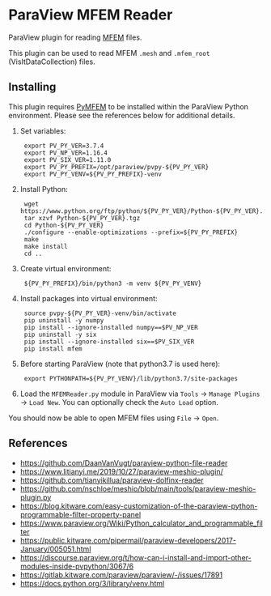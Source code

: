 # ParaView MFEM Reader

ParaView plugin for reading [MFEM](https://mfem.org) files.

This plugin can be used to read MFEM `.mesh` and
`.mfem_root` (VisItDataCollection) files.

## Installing

This plugin requires [PyMFEM](https://github.com/mfem/PyMFEM)
to be installed within the ParaView Python environment.
Please see the references below for additional details.

1. Set variables:

        export PV_PY_VER=3.7.4
        export PV_NP_VER=1.16.4
        export PV_SIX_VER=1.11.0
        export PV_PY_PREFIX=/opt/paraview/pvpy-${PV_PY_VER}
        export PV_PY_VENV=${PV_PY_PREFIX}-venv

2. Install Python:

        wget https://www.python.org/ftp/python/${PV_PY_VER}/Python-${PV_PY_VER}.tgz
        tar xzvf Python-${PV_PY_VER}.tgz
        cd Python-${PV_PY_VER}
        ./configure --enable-optimizations --prefix=${PV_PY_PREFIX}
        make
        make install
        cd ..

3. Create virtual environment:

        ${PV_PY_PREFIX}/bin/python3 -m venv ${PV_PY_VENV}

4. Install packages into virtual environment:

        source pvpy-${PV_PY_VER}-venv/bin/activate
        pip uninstall -y numpy
        pip install --ignore-installed numpy==$PV_NP_VER
        pip uninstall -y six
        pip install --ignore-installed six==$PV_SIX_VER
        pip install mfem

5. Before starting ParaView (note that python3.7 is used here):

        export PYTHONPATH=${PV_PY_VENV}/lib/python3.7/site-packages

6. Load the `MFEMReader.py` module in ParaView
   via `Tools` &rarr; `Manage Plugins` &rarr; `Load New`.
   You can optionally check the `Auto Load` option.

You should now be able to open MFEM files using `File` &rarr; `Open`.

## References

- <https://github.com/DaanVanVugt/paraview-python-file-reader>
- <https://www.litianyi.me/2019/10/27/paraview-meshio-plugin/>
- <https://github.com/tianyikillua/paraview-dolfinx-reader>
- <https://github.com/nschloe/meshio/blob/main/tools/paraview-meshio-plugin.py>
- <https://blog.kitware.com/easy-customization-of-the-paraview-python-programmable-filter-property-panel>
- <https://www.paraview.org/Wiki/Python_calculator_and_programmable_filter>
- <https://public.kitware.com/pipermail/paraview-developers/2017-January/005051.html>
- <https://discourse.paraview.org/t/how-can-i-install-and-import-other-modules-inside-pvpython/3067/6>
- <https://gitlab.kitware.com/paraview/paraview/-/issues/17891>
- <https://docs.python.org/3/library/venv.html>
